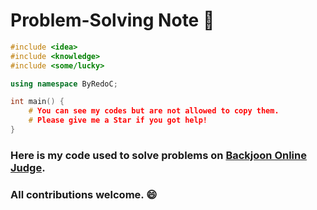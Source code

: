 # Problem-Solving Note :notebook_with_decorative_cover:

```c++
#include <idea>
#include <knowledge>
#include <some/lucky>

using namespace ByRedoC;

int main() {
    # You can see my codes but are not allowed to copy them.
    # Please give me a Star if you got help!
}
```
### Here is my code used to solve problems on [Backjoon Online Judge](https://www.acmicpc.net).
### All contributions welcome. :smile:

